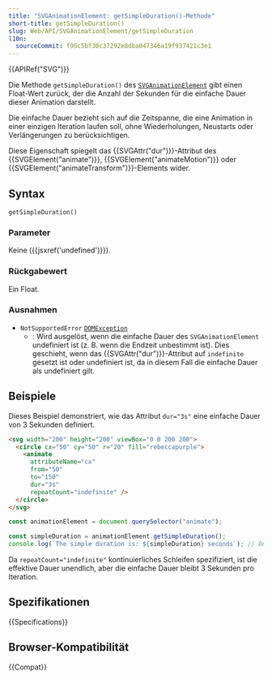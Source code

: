 ```yaml
---
title: "SVGAnimationElement: getSimpleDuration()-Methode"
short-title: getSimpleDuration()
slug: Web/API/SVGAnimationElement/getSimpleDuration
l10n:
  sourceCommit: f95c5bf30c37292e8dba047346a19f937421c3e1
---
```


{{APIRef("SVG")}}

Die Methode `getSimpleDuration()` des [`SVGAnimationElement`](/de/docs/Web/API/SVGAnimationElement) gibt einen Float-Wert zurück, der die Anzahl der Sekunden für die einfache Dauer dieser Animation darstellt.

Die einfache Dauer bezieht sich auf die Zeitspanne, die eine Animation in einer einzigen Iteration laufen soll, ohne Wiederholungen, Neustarts oder Verlängerungen zu berücksichtigen.

Diese Eigenschaft spiegelt das {{SVGAttr("dur")}}-Attribut des {{SVGElement("animate")}}, {{SVGElement("animateMotion")}} oder {{SVGElement("animateTransform")}}-Elements wider.

## Syntax

```js-nolint
getSimpleDuration()
```

### Parameter

Keine ({{jsxref('undefined')}}).

### Rückgabewert

Ein Float.

### Ausnahmen

- `NotSupportedError` [`DOMException`](/de/docs/Web/API/DOMException)
  - : Wird ausgelöst, wenn die einfache Dauer des `SVGAnimationElement` undefiniert ist (z. B. wenn die Endzeit unbestimmt ist). Dies geschieht, wenn das {{SVGAttr("dur")}}-Attribut auf `indefinite` gesetzt ist oder undefiniert ist, da in diesem Fall die einfache Dauer als undefiniert gilt.

## Beispiele

Dieses Beispiel demonstriert, wie das Attribut `dur="3s"` eine einfache Dauer von 3 Sekunden definiert.

```html
<svg width="200" height="200" viewBox="0 0 200 200">
  <circle cx="50" cy="50" r="20" fill="rebeccapurple">
    <animate
      attributeName="cx"
      from="50"
      to="150"
      dur="3s"
      repeatCount="indefinite" />
  </circle>
</svg>
```

```js
const animationElement = document.querySelector("animate");

const simpleDuration = animationElement.getSimpleDuration();
console.log(`The simple duration is: ${simpleDuration} seconds`); // Output: 3
```

Da `repeatCount="indefinite"` kontinuierliches Schleifen spezifiziert, ist die effektive Dauer unendlich, aber die einfache Dauer bleibt 3 Sekunden pro Iteration.

## Spezifikationen

{{Specifications}}

## Browser-Kompatibilität

{{Compat}}
